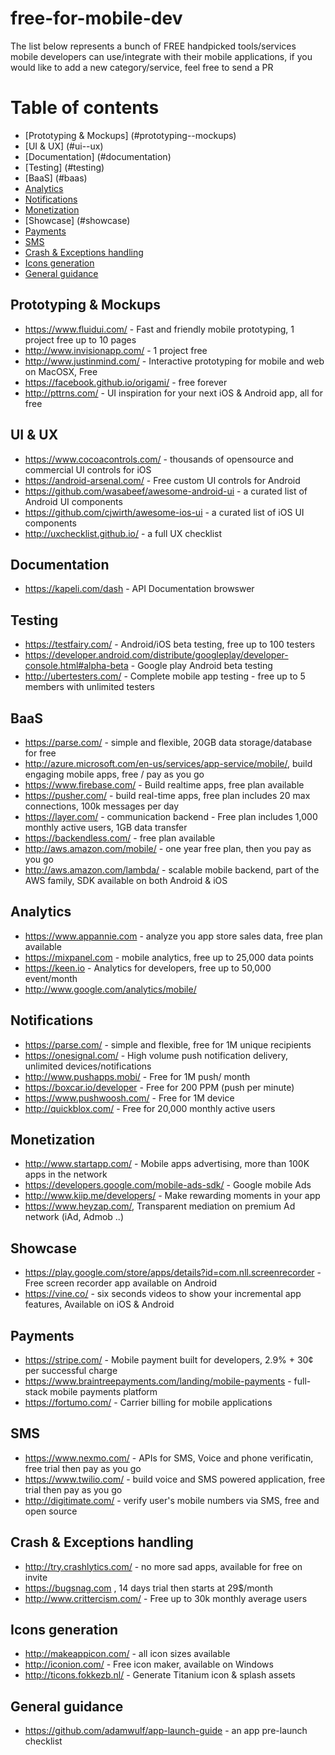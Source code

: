 # free-for-mobile-dev
The list below represents a bunch of FREE handpicked tools/services mobile developers can use/integrate with their mobile applications, if you would like to add a new category/service, feel free to send a PR

Table of contents 
===================

* [Prototyping & Mockups] (#prototyping--mockups)
* [UI & UX] (#ui--ux)
* [Documentation] (#documentation)
* [Testing] (#testing)
* [BaaS] (#baas)
* [Analytics](#analytics)
* [Notifications](#notifications)
* [Monetization](#monetization)
* [Showcase] (#showcase)
* [Payments](#payments)
* [SMS](#sms)
* [Crash & Exceptions handling](#crash--exceptions-handling)
* [Icons generation](#icons-generation)
* [General guidance](#general-guidance)

##  Prototyping & Mockups
  * https://www.fluidui.com/ - Fast and friendly mobile prototyping, 1 project free up to 10 pages
  * http://www.invisionapp.com/ - 1 project free
  * http://www.justinmind.com/ - Interactive prototyping for mobile and web on MacOSX, Free
  * https://facebook.github.io/origami/ - free forever
  * http://pttrns.com/ - UI inspiration for your next iOS & Android app, all for free

## UI & UX
  * https://www.cocoacontrols.com/ - thousands of opensource and commercial UI controls for iOS
  * https://android-arsenal.com/ - Free custom UI controls for Android
  * https://github.com/wasabeef/awesome-android-ui - a curated list of Android UI components
  * https://github.com/cjwirth/awesome-ios-ui - a curated list of iOS UI components
  * http://uxchecklist.github.io/ - a full UX checklist
  
## Documentation
  * https://kapeli.com/dash - API Documentation browswer
  
## Testing
  * https://testfairy.com/ - Android/iOS beta testing, free up to 100 testers
  * https://developer.android.com/distribute/googleplay/developer-console.html#alpha-beta - Google play Android beta testing
  * http://ubertesters.com/ - Complete mobile app testing - free up to 5 members with unlimited testers
  
## BaaS
  * https://parse.com/ - simple and flexible, 20GB data storage/database for free
  * http://azure.microsoft.com/en-us/services/app-service/mobile/, build engaging mobile apps, free / pay as you go
  * https://www.firebase.com/ - Build realtime apps, free plan available
  * https://pusher.com/ - build real-time apps, free plan includes 20 max connections, 100k messages per day
  * https://layer.com/ - communication backend - Free plan includes 1,000 monthly active users, 1GB data transfer
  * https://backendless.com/ - free plan available
  * http://aws.amazon.com/mobile/ - one year free plan, then you pay as you go
  * http://aws.amazon.com/lambda/ - scalable mobile backend, part of the AWS family, SDK available on both Android & iOS
  
## Analytics
  * https://www.appannie.com - analyze you app store sales data, free plan available
  * https://mixpanel.com - mobile analytics, free up to 25,000 data points
  * https://keen.io - Analytics for developers, free up to 50,000 event/month
  * http://www.google.com/analytics/mobile/
  
## Notifications
  * https://parse.com/ - simple and flexible, free for 1M unique recipients
  * https://onesignal.com/ - High volume push notification delivery, unlimited devices/notifications
  * http://www.pushapps.mobi/ - Free for 1M push/ month
  * https://boxcar.io/developer - Free for 200 PPM (push per minute)
  * https://www.pushwoosh.com/ - Free for 1M device
  * http://quickblox.com/ - Free for 20,000 monthly active users
   
## Monetization
  * http://www.startapp.com/ - Mobile apps advertising, more than 100K apps in the network
  * https://developers.google.com/mobile-ads-sdk/ - Google mobile Ads 
  * http://www.kiip.me/developers/ - Make rewarding moments in your app
  * https://www.heyzap.com/, Transparent mediation on premium Ad network (iAd, Admob ..)
  
## Showcase
  * https://play.google.com/store/apps/details?id=com.nll.screenrecorder - Free screen recorder app available on Android
  * https://vine.co/ - six seconds videos to show your incremental app features, Available on iOS & Android
  
## Payments
  * https://stripe.com/ - Mobile payment built for developers, 2.9% + 30¢ per successful charge
  * https://www.braintreepayments.com/landing/mobile-payments - full-stack mobile payments platform
  * https://fortumo.com/ - Carrier billing for mobile applications
  
## SMS
  * https://www.nexmo.com/ - APIs for SMS, Voice and phone verificatin, free trial then pay as you go
  * https://www.twilio.com/ - build voice and SMS powered application, free trial then pay as you go
  * http://digitimate.com/ - verify user's mobile numbers via SMS, free and open source
  
## Crash & Exceptions handling
  * http://try.crashlytics.com/ - no more sad apps, available for free on invite
  * https://bugsnag.com , 14 days trial then starts at 29$/month
  * http://www.crittercism.com/ - Free up to 30k monthly average users

## Icons generation
  * http://makeappicon.com/ - all icon sizes available
  * http://iconion.com/ - Free icon maker, available on Windows
  * http://ticons.fokkezb.nl/ - Generate Titanium icon & splash assets

## General guidance
  * https://github.com/adamwulf/app-launch-guide - an app pre-launch checklist
